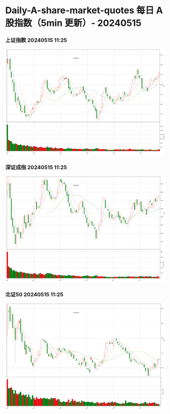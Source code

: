 
# Daily-A-share-market-quotes 每日 A 股指数（5min 更新）- 20240515

### 上证指数 20240515 11:25
![](./fig/2024/5/20240515-sh000001.png)

### 深证成指 20240515 11:25
![](./fig/2024/5/20240515-sz399001.png)

### 北证50 20240515 11:25
![](./fig/2024/5/20240515-bj899050.png)
